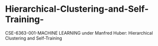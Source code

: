 # Hierarchical-Clustering-and-Self-Training-
CSE-6363-001-MACHINE LEARNING under Manfred Huber: Hierarchical Clustering and Self-Training 
